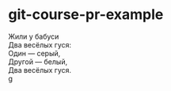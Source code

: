 # git-course-pr-example

Жили у бабуси  
Два весёлых гуся:  
Один — серый,  
Другой — белый,  
Два весёлых гуся.  
g